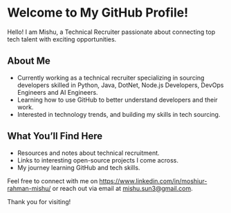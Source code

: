 # Welcome to My GitHub Profile!

Hello! I am Mishu, a Technical Recruiter passionate about connecting top tech talent with exciting opportunities.

## About Me
- Currently working as a technical recruiter specializing in sourcing developers skilled in Python, Java, DotNet, Node.js Developers, DevOps Engineers and AI Engineers.
- Learning how to use GitHub to better understand developers and their work.
- Interested in technology trends, and building my skills in tech sourcing.

## What You’ll Find Here
- Resources and notes about technical recruitment.
- Links to interesting open-source projects I come across.
- My journey learning GitHub and tech skills.

Feel free to connect with me on https://www.linkedin.com/in/moshiur-rahman-mishu/ or reach out via email at mishu.sun3@gmail.com.

Thank you for visiting!
